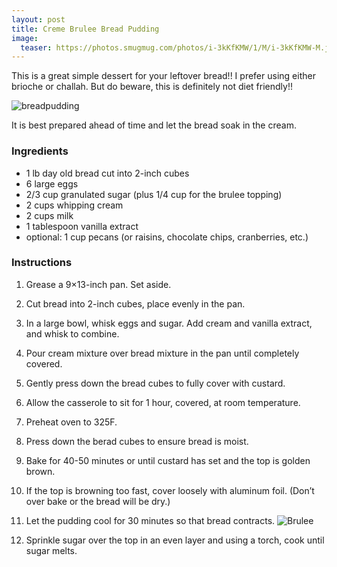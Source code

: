 ```yaml
---
layout: post
title: Creme Brulee Bread Pudding
image:
  teaser: https://photos.smugmug.com/photos/i-3kKfKMW/1/M/i-3kKfKMW-M.jpg
---
```


This is a great simple dessert for your leftover bread!! I prefer using either brioche or challah. But do beware, this is definitely not diet friendly!!

![breadpudding][2]

It is best prepared ahead of time and let the bread soak in the cream.

### Ingredients
- 1 lb day old bread cut into 2-inch cubes
- 6 large eggs
- 2/3 cup granulated sugar (plus 1/4 cup for the brulee topping)
- 2 cups whipping cream
- 2 cups milk
- 1 tablespoon vanilla extract
- optional: 1 cup pecans (or raisins, chocolate chips, cranberries, etc.)

### Instructions
1. Grease a 9×13-inch pan. Set aside.
1. Cut bread into 2-inch cubes, place evenly in the pan.
1. In a large bowl, whisk eggs and sugar. Add cream and vanilla extract, and whisk to combine.
1. Pour cream mixture over bread mixture in the pan until completely covered.
1. Gently press down the bread cubes to fully cover with custard.
1. Allow the casserole to sit for 1 hour, covered, at room temperature.

1. Preheat oven to 325F.
1. Press down the berad cubes to ensure bread is moist.
1. Bake for 40-50 minutes or until custard has set and the top is golden brown.
1. If the top is browning too fast, cover loosely with aluminum foil. (Don’t over bake or the bread will be dry.)
1. Let the pudding cool for 30 minutes so that bread contracts.
![Brulee][3]
1. Sprinkle sugar over the top in an even layer and using a torch, cook until sugar melts.

[2]: https://photos.smugmug.com/photos/i-Pc7GQs6/0/M/i-Pc7GQs6-M.jpg
[3]: https://photos.smugmug.com/photos/i-ZhF4P5b/2/M/i-ZhF4P5b-M.jpg
